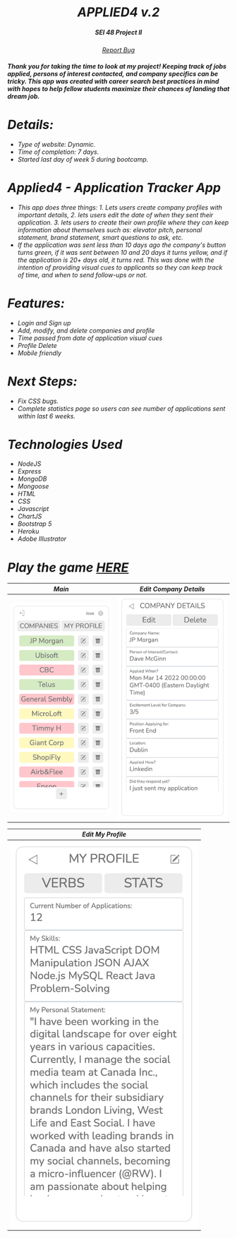 <div align="center">
<h1><i>APPLIED4 v.2</h1>
<h5>SEI 48 Project II<h5>
</div>

<div align="center">
<a href="https://github.com/JP4441/applied4-app-p2/issues">Report Bug</a>
</div>

<h4>Thank you for taking the time to look at my project! Keeping track of jobs applied, persons of interest contacted, and company specifics can be tricky. This app was created with career search best practices in mind with hopes to help fellow students maximize their chances of landing that dream job.<h4>

# Details:

- Type of website: Dynamic.
- Time of completion: 7 days.
- Started last day of week 5 during bootcamp.

# Applied4 - Application Tracker App

- This app does three things: 1. Lets users create company profiles with important details, 2. lets users edit the date of when they sent their application. 3. lets users to create their own profile where they can keep information about themselves such as: elevator pitch, personal statement, brand statement, smart questions to ask, etc.
- If the application was sent less than 10 days ago the company's button turns green, if it was sent between 10 and 20 days it turns yellow, and if the application is 20+ days old, it turns red. This was done with the intention of providing visual cues to applicants so they can keep track of time, and when to send follow-ups or not.

# Features:

- Login and Sign up
- Add, modify, and delete companies and profile
- Time passed from date of application visual cues
- Profile Delete
- Mobile friendly

# Next Steps:

- Fix CSS bugs.
- Complete statistics page so users can see number of applications sent within last 6 weeks.

# Technologies Used

- NodeJS
- Express
- MongoDB
- Mongoose
- HTML
- CSS
- Javascript
- ChartJS
- Bootstrap 5
- Heroku
- Adobe Illustrator

# Play the game [**HERE**](https://project2applied4.herokuapp.com/)

|            Main             |    Edit Company Details     |
| :-------------------------: | :-------------------------: |
| ![](screenshots/image1.png) | ![](screenshots/image2.png) |

|       Edit My Profile       |
| :-------------------------: |
| ![](screenshots/image3.png) |
